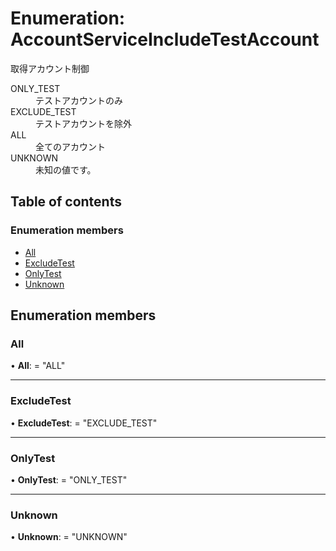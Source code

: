 # Enumeration: AccountServiceIncludeTestAccount


<div lang=\"ja\">取得アカウント制御</div>  <dl class=term>   <dt class=\"term__item\">ONLY_TEST</dt>   <dd class=\"term__desc\"><span lang=\"ja\">テストアカウントのみ</span></dd>   <dt class=\"term__item\">EXCLUDE_TEST</dt>   <dd class=\"term__desc\"><span lang=\"ja\">テストアカウントを除外</span></dd>   <dt class=\"term__item\">ALL</dt>   <dd class=\"term__desc\"><span lang=\"ja\">全てのアカウント</span></dd>   <dt class=\"term__item\">UNKNOWN</dt>   <dd class=\"term__desc\"><span lang=\"ja\">未知の値です。</span></dd> </dl>

## Table of contents

### Enumeration members

- [All](accountserviceincludetestaccount.md#all)
- [ExcludeTest](accountserviceincludetestaccount.md#excludetest)
- [OnlyTest](accountserviceincludetestaccount.md#onlytest)
- [Unknown](accountserviceincludetestaccount.md#unknown)

## Enumeration members

### All

• **All**: = "ALL"

___

### ExcludeTest

• **ExcludeTest**: = "EXCLUDE\_TEST"

___

### OnlyTest

• **OnlyTest**: = "ONLY\_TEST"

___

### Unknown

• **Unknown**: = "UNKNOWN"
